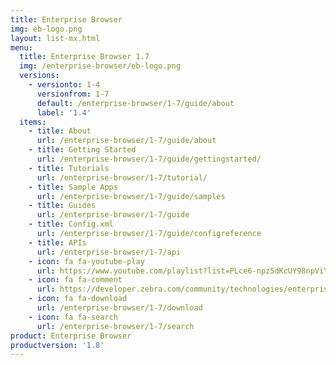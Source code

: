 ```yaml
---
title: Enterprise Browser
img: eb-logo.png
layout: list-mx.html
menu:
  title: Enterprise Browser 1.7
  img: /enterprise-browser/eb-logo.png
  versions:
    - versionto: 1-4
      versionfrom: 1-7
      default: /enterprise-browser/1-7/guide/about
      label: '1.4'
  items:
    - title: About
      url: /enterprise-browser/1-7/guide/about
    - title: Getting Started
      url: /enterprise-browser/1-7/guide/gettingstarted/
    - title: Tutorials
      url: /enterprise-browser/1-7/tutorial/
    - title: Sample Apps
      url: /enterprise-browser/1-7/guide/samples
    - title: Guides
      url: /enterprise-browser/1-7/guide
    - title: Config.xml
      url: /enterprise-browser/1-7/guide/configreference
    - title: APIs
      url: /enterprise-browser/1-7/api
    - icon: fa fa-youtube-play
      url: https://www.youtube.com/playlist?list=PLce6-npz5dKcUY98npViY6QbuL3yhAXCx
    - icon: fa fa-comment
      url: https://developer.zebra.com/community/technologies/enterprisebrowser
    - icon: fa fa-download
      url: /enterprise-browser/1-7/download
    - icon: fa fa-search
      url: /enterprise-browser/1-7/search
product: Enterprise Browser
productversion: '1.8'
---
```

